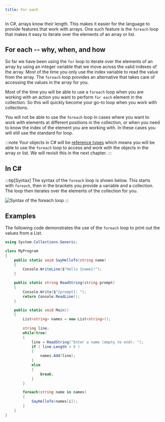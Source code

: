 ```yaml
---
title: For each
---
```


In C#, arrays know their length. This makes it easier for the language to provide features that work with arrays. One such feature is the `foreach` loop that makes it easy to iterate over the elements of an array or list.

## For each -- why, when, and how

So far we have been using the `for` loop to iterate over the elements of an array by using an integer variable that we move across the valid indexes of the array. Most of the time you only use the index variable to read the value from the array. The `foreach` loop provides an alternative that takes care of accessing the values in the array for you.

Most of the time you will be able to use a `foreach` loop when you are working with an action you want to perform `for each` element in the collection. So this will quickly become your go-to loop when you work with collections.

You will not be able to use the `foreach` loop in cases where you want to work with elements at different positions in the collection, or when you need to know the index of the element you are working with. In these cases you will still use the standard for loop.

:::note
Your objects in C# will be [reference types](../../../2-abstraction/1-concepts/2-1-value-and-reference-types) which means you will be able to use the `foreach` loop to access and work with the objects in the array or list. We will revisit this in the next chapter.
:::

## In C#

:::tip[Syntax]
The syntax of the `foreach` loop is shown below.
This starts with `foreach`, then in the brackets you provide a variable and a collection.
The loop then iterates over the elements of the collection for you.

![Syntax of the foreach loop](./images/foreach.png)
:::

## Examples

The following code demonstrates the use of the `foreach` loop to print out the values from a List.

```cs
using System.Collections.Generic;

class MyProgram
{
    public static void SayHelloTo(string name)
    {
        Console.WriteLine($"Hello {name}!");
    }

    public static string ReadString(string prompt)
    {
        Console.Write($"{prompt}: ");
        return Console.ReadLine();
    }

    public static void Main()
    {
        List<string> names = new List<string>();
        
        string line;
        while(true)
        {
            line = ReadString("Enter a name (empty to end): ");
            if ( line.Length > 0 )
            {
                names.Add(line);
            }
            else
            {
                break;
            }
        }

        foreach(string name in names)
        {
            SayHelloTo(names[i]);
        }
    }
}
```
